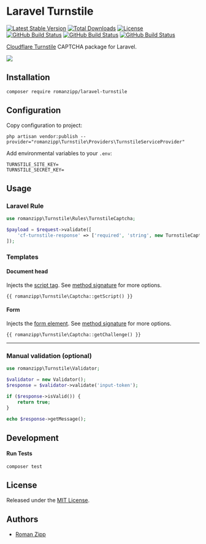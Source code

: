 # Laravel Turnstile

[![Latest Stable Version](https://img.shields.io/packagist/v/romanzipp/laravel-turnstile.svg?style=flat-square)](https://packagist.org/packages/romanzipp/laravel-turnstile)
[![Total Downloads](https://img.shields.io/packagist/dt/romanzipp/laravel-turnstile.svg?style=flat-square)](https://packagist.org/packages/romanzipp/laravel-turnstile)
[![License](https://img.shields.io/packagist/l/romanzipp/laravel-turnstile.svg?style=flat-square)](https://packagist.org/packages/romanzipp/laravel-turnstile)
[![GitHub Build Status](https://img.shields.io/github/actions/workflow/status/romanzipp/Laravel-Turnstile/tests.yml?style=flat-square&label=Tests)](https://github.com/romanzipp/Laravel-Turnstile/actions)
[![GitHub Build Status](https://img.shields.io/github/actions/workflow/status/romanzipp/Laravel-Turnstile/phpstam.yml?style=flat-square&label=PHPStan)](https://github.com/romanzipp/Laravel-Turnstile/actions)
[![GitHub Build Status](https://img.shields.io/github/actions/workflow/status/romanzipp/Laravel-Turnstile/php-cs-fixer.yml?style=flat-square&label=PHP-CS-Fixer)](https://github.com/romanzipp/Laravel-Turnstile/actions)

[Cloudflare Turnstile](https://blog.cloudflare.com/turnstile-private-captcha-alternative/) CAPTCHA package for Laravel.

![](https://blog.cloudflare.com/content/images/2022/09/image4-21.png)

## Installation

```
composer require romanzipp/laravel-turnstile
```

## Configuration

Copy configuration to project:

```
php artisan vendor:publish --provider="romanzipp\Turnstile\Providers\TurnstileServiceProvider"
```

Add environmental variables to your `.env`:

```
TURNSTILE_SITE_KEY=
TURNSTILE_SECRET_KEY=
```

## Usage

### Laravel Rule

```php
use romanzipp\Turnstile\Rules\TurnstileCaptcha;

$payload = $request->validate([
    'cf-turnstile-response' => ['required', 'string', new TurnstileCaptcha()],
]);
```

### Templates

#### Document head

Injects the [script tag](https://developers.cloudflare.com/turnstile/get-started/client-side-rendering/). See [method signature](/src/Captcha.php) for more options.

```blade
{{ romanzipp\Turnstile\Captcha::getScript() }}
```

#### Form

Injects the [form element](https://developers.cloudflare.com/turnstile/get-started/client-side-rendering/). See [method signature](/src/Captcha.php) for more options.

```blade
{{ romanzipp\Turnstile\Captcha::getChallenge() }}
```

---

### Manual validation (optional)

```php
use romanzipp\Turnstile\Validator;

$validator = new Validator();
$response = $validator->validate('input-token');

if ($response->isValid()) {
    return true;
}

echo $response->getMessage();
```

## Development

#### Run Tests

```shell
composer test
```

## License

Released under the [MIT License](LICENSE.md).

## Authors

- [Roman Zipp](https://github.com/romanzipp)
